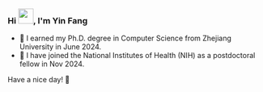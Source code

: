 ### Hi <img src="https://raw.githubusercontent.com/iampavangandhi/iampavangandhi/master/gifs/Hi.gif" width="30px">, I'm Yin Fang 

<!--
**Fangyinfff/Fangyinfff** is a ✨ _special_ ✨ repository because its `README.md` (this file) appears on your GitHub profile.

Here are some ideas to get you started:

- 🔭 I’m currently working on ...
- 🌱 I’m currently learning ...
- 👯 I’m looking to collaborate on ...
- 🤔 I’m looking for help with ...
- 💬 Ask me about ...
- 📫 How to reach me: ...
- 😄 Pronouns: ...
- ⚡ Fun fact: ...
-->


- 🔭 I earned my Ph.D. degree in Computer Science from Zhejiang University in June 2024.
- 🌱 I have joined the National Institutes of Health (NIH) as a postdoctoral fellow in Nov 2024.

Have a nice day! 🥰

